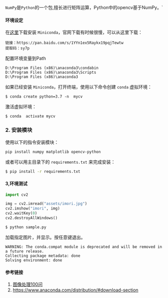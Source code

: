 

`NumPy`是`Python`的一个包,擅长进行矩阵运算，Python中的opencv基于NumPy。`

#### 环境设定

在[这里](https://conda.io/miniconda.html)下载安装 `Miniconda`，官网下载有时候很慢，可以从这里下载：

```
链接：https://pan.baidu.com/s/1YYn1ex5Raykx19pqjTewtw 
提取码：sy7p 
```

配置环境变量到Path

```
D:\Program Files (x86)\anaconda3\condabin
D:\Program Files (x86)\anaconda3\Scripts
D:\Program Files (x86)\anaconda3
```

如果已经安装 `Miniconda`，打开终端，使用以下命令创建 `conda` 虚拟环境：

```
$ conda create python=3.7 -n  mycv
```

激活虚拟环境：

```
$ conda  activate mycv
```

### 2. 安装模块

使用以下的指令安装模块：

```
pip install numpy matplotlib opencv-python
```

或者可以用主目录下的 `requirements.txt` 来完成安装：

```bash
$ pip install -r requirements.txt
```

#### 3,环境测试

```python
import cv2

img = cv2.imread("assets/imori.jpg")
cv2.imshow("imori", img)
cv2.waitKey(0)
cv2.destroyAllWindows()
```



```
$ python sample.py
```

加载指定图片，并显示。按任意键退出。



```
WARNING: The conda.compat module is deprecated and will be removed in a future release.
Collecting package metadata: done
Solving environment: done

```



#### 参考链接

1. [图像处理100问](https://github.com/gzr2017/ImageProcessing100Wen)
2. https://www.anaconda.com/distribution/#download-section


